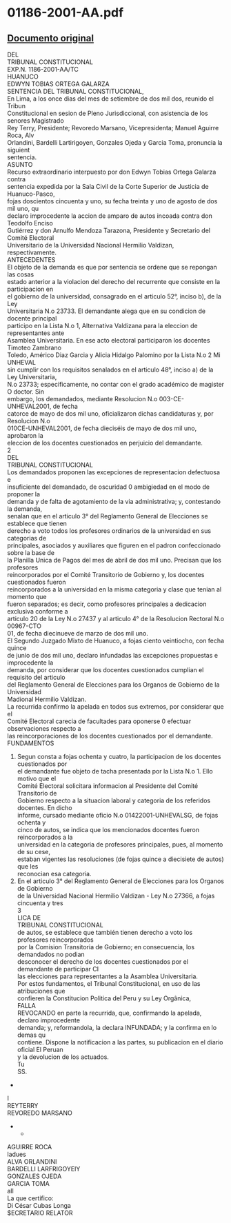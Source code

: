 
01186-2001-AA.pdf
=================
  
[Documento original](https://tc.gob.pe/jurisprudencia/2003/01186-2001-AA.pdf)  
---  
DEL  
TRIBUNAL CONSTITUCIONAL  
EXP.N. 1186-2001-AA/TC  
HUANUCO  
EDWYN TOBIAS ORTEGA GALARZA  
SENTENCIA DEL TRIBUNAL CONSTITUCIONAL,  
En Lima, a los once dias del mes de setiembre de dos mil dos, reunido el Tribun  
Constitucional en sesion de Pleno Jurisdiccional, con asistencia de los senores Magistrado  
Rey Terry, Presidente; Revoredo Marsano, Vicepresidenta; Manuel Aguirre Roca, Alv  
Orlandini, Bardelli Lartirigoyen, Gonzales Ojeda y Garcia Toma, pronuncia la siguient  
sentencia.  
ASUNTO  
Recurso extraordinario interpuesto por don Edwyn Tobias Ortega Galarza contra  
sentencia expedida por la Sala Civil de la Corte Superior de Justicia de Huanuco-Pasco,  
fojas doscientos cincuenta y uno, su fecha treinta y uno de agosto de dos mil uno, qu  
declaro improcedente la accion de amparo de autos incoada contra don Teodolfo Enciso  
Gutiérrez y don Arnulfo Mendoza Tarazona, Presidente y Secretario del Comité Electoral  
Universitario de la Universidad Nacional Hermilio Valdizan, respectivamente.  
ANTECEDENTES  
El objeto de la demanda es que por sentencia se ordene que se repongan las cosas  
estado anterior a la violacion del derecho del recurrente que consiste en la participacion en  
el gobierno de la universidad, consagrado en el articulo 52°, inciso b), de la Ley  
Universitaria N.o 23733. El demandante alega que en su condicion de docente principal  
participo en la Lista N.o 1, Alternativa Valdizana para la eleccion de representantes ante  
Asamblea Universitaria. En ese acto electoral participaron los docentes Timoteo Zambrano  
Toledo, Américo Diaz Garcia y Alicia Hidalgo Palomino por la Lista N.o 2 Mi UNHEVAL  
sin cumplir con los requisitos senalados en el articulo 48°, inciso a) de la Ley Universitaria,  
N.o 23733; especificamente, no contar con el grado académico de magister O doctor. Sin  
embargo, los demandados, mediante Resolucion N.o 003-CE-UNHEVAL2001, de fecha  
catorce de mayo de dos mil uno, oficializaron dichas candidaturas y, por Resolucion N.o  
010CE-UNHEVAL2001, de fecha dieciséis de mayo de dos mil uno, aprobaron la  
eleccion de los docentes cuestionados en perjuicio del demandante.  
2  
DEL  
TRIBUNAL CONSTITUCIONAL  
Los demandados proponen las excepciones de representacion defectuosa e  
insuficiente del demandado, de oscuridad 0 ambigiedad en el modo de proponer la  
demanda y de falta de agotamiento de la via administrativa; y, contestando la demanda,  
senalan que en el articulo 3° del Reglamento General de Elecciones se establece que tienen  
derecho a voto todos los profesores ordinarios de la universidad en sus categorias de  
principales, asociados y auxiliares que figuren en el padron confeccionado sobre la base de  
la Planilla Unica de Pagos del mes de abril de dos mil uno. Precisan que los profesores  
reincorporados por el Comité Transitorio de Gobierno y, los docentes cuestionados fueron  
reincorporados a la universidad en la misma categoria y clase que tenian al momento que  
fueron separados; es decir, como profesores principales a dedicacion exclusiva conforme a  
articulo 20 de la Ley N.o 27437 y al articulo 4° de la Resolucion Rectoral N.o 00967-CTO  
01, de fecha diecinueve de marzo de dos mil uno.  
El Segundo Juzgado Mixto de Huanuco, a fojas ciento veintiocho, con fecha quince  
de junio de dos mil uno, declaro infundadas las excepciones propuestas e improcedente la  
demanda, por considerar que los docentes cuestionados cumplian el requisito del articulo  
del Reglamento General de Elecciones para los Organos de Gobierno de la Universidad  
Madional Hermilio Valdizan.  
La recurrida confirmo la apelada en todos sus extremos, por considerar que el  
Comité Electoral carecia de facultades para oponerse 0 efectuar observaciones respecto a  
las reincorporaciones de los docentes cuestionados por el demandante.  
FUNDAMENTOS  
1. Segun consta a fojas ochenta y cuatro, la participacion de los docentes cuestionados por  
el demandante fue objeto de tacha presentada por la Lista N.o 1. Ello motivo que el  
Comité Electoral solicitara informacion al Presidente del Comité Transitorio de  
Gobierno respecto a la situacion laboral y categoria de los referidos docentes. En dicho  
informe, cursado mediante oficio N.o 01422001-UNHEVALSG, de fojas ochenta y  
cinco de autos, se indica que los mencionados docentes fueron reincorporados a la  
universidad en la categoria de profesores principales, pues, al momento de su cese,  
estaban vigentes las resoluciones (de fojas quince a diecisiete de autos) que les  
reconocian esa categoria.  
2. En el articulo 3° del Reglamento General de Elecciones para los Organos de Gobierno  
de la Universidad Nacional Hermilio Valdizan - Ley N.o 27366, a fojas cincuenta y tres  
3  
LICA DE  
TRIBUNAL CONSTITUCIONAL  
de autos, se establece que también tienen derecho a voto los profesores reincorporados  
por la Comision Transitoria de Gobierno; en consecuencia, los demandados no podian  
desconocer el derecho de los docentes cuestionados por el demandante de participar CI  
las elecciones para representantes a la Asamblea Universitaria.  
Por estos fundamentos, el Tribunal Constitucional, en uso de las atribuciones que  
confieren la Constitucion Politica del Peru y su Ley Orgânica,  
FALLA  
REVOCANDO en parte la recurrida, que, confirmando la apelada, declaro improcedente  
demanda; y, reformandola, la declara INFUNDADA; y la confirma en lo demas qu  
contiene. Dispone la notificacion a las partes, su publicacion en el diario oficial El Peruan  
y la devolucion de los actuados.  
Tu  
SS.  
*  
I  
REYTERRY  
REVOREDO MARSANO  
- -  
AGUIRRE ROCA  
ladues  
ALVA ORLANDINI  
BARDELLI LARFRIGOYEIY  
GONZALES OJEDA  
GARCIA TOMA  
all  
La que certifico:  
Di César Cubas Longa  
$ECRETARIO RELATOR